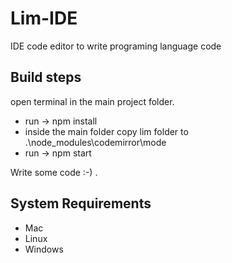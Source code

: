 # Lim-IDE
IDE code editor to write programing language code

## Build steps
open terminal in the main project folder.
+ run -> npm install
+ inside the main folder copy lim folder to .\node_modules\codemirror\mode
+ run -> npm start

Write some code :-) .

## System Requirements

+ Mac
+ Linux
+ Windows

